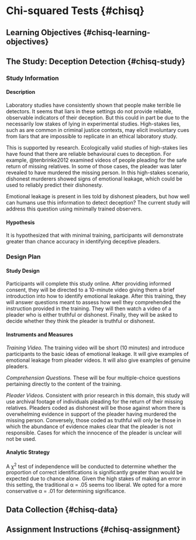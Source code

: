 # Chi-squared Tests {#chisq}

## Learning Objectives {#chisq-learning-objectives}

## The Study: Deception Detection {#chisq-study}

### Study Information

#### Description

Laboratory studies have consistently shown that people make terrible lie detectors. It seems that liars in these settings do not provide reliable, observable indicators of their deception. But this could in part be due to the necessarily low stakes of lying in experimental studies. High-stakes lies, such as are common in criminal justice contexts, may elicit involuntary cues from liars that are impossible to replicate in an ethical laboratory study.

This is supported by research. Ecologically valid studies of high-stakes lies have found that there are reliable behavioural cues to deception. For example, @tenbrinke2012 examined videos of people pleading for the safe return of missing relatives. In some of those cases, the pleader was later revealed to have murdered the missing person. In this high-stakes scenario, dishonest murderers showed signs of emotional leakage, which could be used to reliably predict their dishonesty.

Emotional leakage is present in lies told by dishonest pleaders, but how well can humans use this information to detect deception? The current study will address this question using minimally trained observers.

#### Hypothesis

It is hypothesized that with minimal training, participants will demonstrate greater than chance accuracy in identifying deceptive pleaders.

### Design Plan

#### Study Design

Participants will complete this study online. After providing informed consent, they will be directed to a 10-minute video giving them a brief introduction into how to identify emotional leakage. After this training, they will answer questions meant to assess how well they comprehended the instruction provided in the training. They will then watch a video of a pleader who is either truthful or dishonest. Finally, they will be asked to decide whether they think the pleader is truthful or dishonest.

#### Instruments and Measures

*Training Video.* The training video will be short (10 minutes) and introduce participants to the basic ideas of emotional leakage. It will give examples of emotional leakage from pleader videos. It will also give examples of genuine pleaders.

*Comprehension Questions.* These will be four multiple-choice questions pertaining directly to the content of the training.

*Pleader Videos.* Consistent with prior research in this domain, this study will use archival footage of individuals pleading for the return of their missing relatives. Pleaders coded as dishonest will be those against whom there is overwhelming evidence in support of the pleader having murdered the missing person. Conversely, those coded as truthful will only be those in which the abundance of evidence makes clear that the pleader is not responsible. Cases for which the innocence of the pleader is unclear will not be used.

#### Analytic Strategy

A &chi;<sup>2</sup> test of independence will be conducted to determine whether the proportion of correct identifications is significantly greater than would be expected due to chance alone. Given the high stakes of making an error in this setting, the traditional &alpha; = .05 seems too liberal. We opted for a more conservative &alpha; = .01 for determining significance.

## Data Collection {#chisq-data}

## Assignment Instructions {#chisq-assignment}
